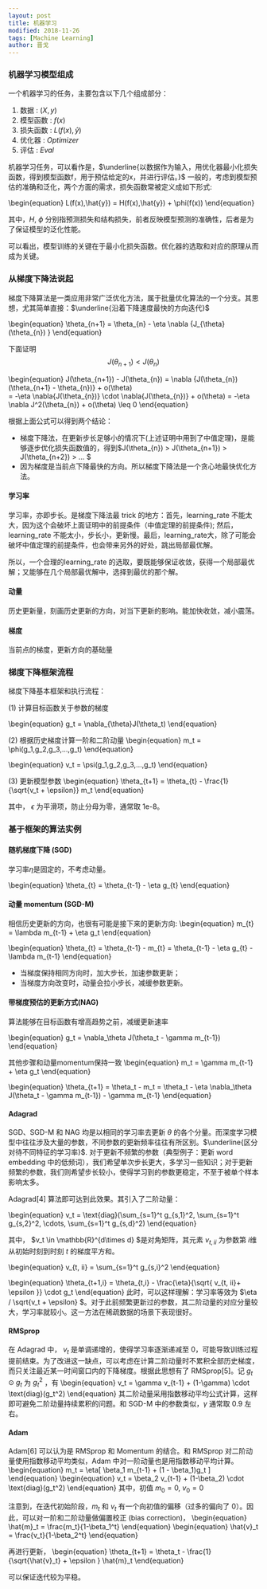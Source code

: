 ```yaml
---
layout: post
title: 机器学习
modified: 2018-11-26
tags: [Machine Learning]
author: 晋戈
---
```


### 机器学习模型组成

一个机器学习的任务，主要包含以下几个组成部分：

1. 数据       : $(X,y)$
2. 模型函数    : $f(x)$
3. 损失函数    : $L(f(x),\hat{y})$
4. 优化器      : $Optimizer$
5. 评估       : $Eval$

机器学习任务，可以看作是，$\underline{以数据作为输入，用优化器最小化损失函数，得到模型函数f，用于预估给定的x，并进行评估。}$
一般的，考虑到模型预估的准确和泛化，两个方面的需求，损失函数常被定义成如下形式:

\begin{equation}
L(f(x),\hat{y}) = H(f(x),\hat{y}) + \phi(f(x))
\end{equation}

其中，$H$, $\phi$ 分别指预测损失和结构损失，前者反映模型预测的准确性，后者是为了保证模型的泛化性能。

可以看出，模型训练的关键在于最小化损失函数。优化器的选取和对应的原理从而成为关键。

### 从梯度下降法说起

梯度下降算法是一类应用非常广泛优化方法，属于批量优化算法的一个分支。其思想，尤其简单直接：$\underline{沿着下降速度最快的方向迭代}$

\begin{equation}
\theta_{n+1} = \theta_{n} - \eta \nabla {J_{\theta}(\theta_{n}) }
\end{equation}

下面证明 $$J(\theta_{n+1}) < J(\theta_{n}) $$

\begin{equation}
J(\theta_{n+1}) - J(\theta_{n}) 
= \nabla {J(\theta_{n})(\theta_{n+1} - \theta_{n})} + o(\theta)  
= -\eta \nabla{J(\theta_{n})} \cdot \nabla{J(\theta_{n})} + o(\theta)
= -\eta \nabla J^2(\theta_{n}) + o(\theta) \leq 0
\end{equation} 

根据上面公式可以得到两个结论：
- 梯度下降法，在更新步长足够小的情况下(上述证明中用到了中值定理)，是能够逐步优化损失函数值的，得到$J(\theta_{n}) > J(\theta_{n+1}) > J(\theta_{n+2}) > ... $
- 因为梯度是当前点下降最快的方向。所以梯度下降法是一个贪心地最快优化方法。


#### 学习率

学习率，亦即步长。是梯度下降法最 trick 的地方：首先，learning_rate 不能太大，因为这个会破坏上面证明中的前提条件（中值定理的前提条件); 然后，learning_rate 不能太小，步长小，更新慢。最后，learning_rate大，除了可能会破坏中值定理的前提条件，也会带来另外的好处，跳出局部最优解。

所以，一个合理的learning_rate 的选取，要既能够保证收敛，获得一个局部最优解；又能够在几个局部最优解中，选择到最优的那个解。

#### 动量

历史更新量，刻画历史更新的方向，对当下更新的影响。能加快收敛，减小震荡。

#### 梯度

当前点的梯度，更新方向的基础量

### 梯度下降框架流程

梯度下降基本框架和执行流程：

(1) 计算目标函数关于参数的梯度

\begin{equation}
g_t = \nabla_{\theta}J(\theta_t)
\end{equation}

(2) 根据历史梯度计算一阶和二阶动量
\begin{equation}
m_t = \phi(g_1,g_2,g_3,...,g_t)
\end{equation}

\begin{equation}
v_t = \psi(g_1,g_2,g_3,...,g_t)
\end{equation}


(3) 更新模型参数
\begin{equation}
\theta_{t+1} = \theta_{t} - \frac{1}{\sqrt{v_t + \epsilon}} m_t
\end{equation}

其中， $\epsilon$ 为平滑项，防止分母为零，通常取 1e-8。

### 基于框架的算法实例


#### 随机梯度下降 (SGD)

学习率$\eta$是固定的，不考虑动量。

\begin{equation}
\theta_{t} = \theta_{t-1} - \eta g_{t}
\end{equation}

#### 动量 momentum (SGD-M)
相信历史更新的方向，也很有可能是接下来的更新方向: 
\begin{equation}
m_{t} = \lambda m_{t-1}  + \eta g_t 
\end{equation}

\begin{equation}
\theta_{t} = \theta_{t-1} - m_{t} = \theta_{t-1} - \eta g_{t}  - \lambda m_{t-1}
\end{equation}

- 当梯度保持相同方向时，加大步长，加速参数更新；
- 当梯度方向改变时，动量会拉小步长，减缓参数更新。

#### 带梯度预估的更新方式(NAG)
算法能够在目标函数有增高趋势之前，减缓更新速率

\begin{equation}
g_t = \nabla_\theta J(\theta_t - \gamma m_{t-1})
\end{equation}

其他步骤和动量momentum保持一致
\begin{equation}
m_t = \gamma m_{t-1} + \eta g_t
\end{equation}

\begin{equation}
\theta_{t+1} = \theta_t - m_t 
= \theta_t - \eta \nabla_\theta J(\theta_t - \gamma m_{t-1}) - \gamma m_{t-1}
\end{equation}

#### Adagrad

SGD、SGD-M 和 NAG 均是以相同的学习率去更新 $\theta$ 的各个分量。而深度学习模型中往往涉及大量的参数，不同参数的更新频率往往有所区别。$\underline{区分对待不同特征的学习率}$. 对于更新不频繁的参数（典型例子：更新 word embedding 中的低频词），我们希望单次步长更大，多学习一些知识；对于更新频繁的参数，我们则希望步长较小，使得学习到的参数更稳定，不至于被单个样本影响太多。

Adagrad[4] 算法即可达到此效果。其引入了二阶动量：

\begin{equation}
v_t = \text{diag}(\sum_{s=1}^t g_{s,1}^2, \sum_{s=1}^t g_{s,2}^2, \cdots, \sum_{s=1}^t g_{s,d}^2)
\end{equation}

其中， $v_t \in \mathbb{R}^{d\times d} $是对角矩阵，其元素 $v_{t, ii}$ 为参数第 $i$维从初始时刻到时刻 $t$ 的梯度平方和。

\begin{equation}
v_{t, ii} = \sum_{s=1}^t g_{s,i}^2
\end{equation}

\begin{equation}
\theta_{t+1,i} = \theta_{t,i} - \frac{\eta}{\sqrt{ v_{t, ii}+ \epsilon }} \cdot g_t
\end{equation}
此时，可以这样理解：学习率等效为 $\eta / \sqrt{v_t + \epsilon} $。对于此前频繁更新过的参数，其二阶动量的对应分量较大，学习率就较小。这一方法在稀疏数据的场景下表现很好。
 
#### RMSprop
在 Adagrad 中， $v_t$ 是单调递增的，使得学习率逐渐递减至 0，可能导致训练过程提前结束。为了改进这一缺点，可以考虑在计算二阶动量时不累积全部历史梯度，而只关注最近某一时间窗口内的下降梯度。根据此思想有了 RMSprop[5]。记 $g_t \odot g_t$ 为 $g_t^2$ ，有
\begin{equation}
v_t = \gamma v_{t-1} + (1-\gamma) \cdot \text{diag}(g_t^2)
\end{equation}
其二阶动量采用指数移动平均公式计算，这样即可避免二阶动量持续累积的问题。和 SGD-M 中的参数类似，$\gamma$ 通常取 0.9 左右。

#### Adam
Adam[6] 可以认为是 RMSprop 和 Momentum 的结合。和 RMSprop 对二阶动量使用指数移动平均类似，Adam 中对一阶动量也是用指数移动平均计算。
\begin{equation}
m_t = \eta[ \beta_1 m_{t-1} + (1 - \beta_1)g_t ]
\end{equation}
\begin{equation}
v_t = \beta_2 v_{t-1} + (1-\beta_2) \cdot \text{diag}(g_t^2)
\end{equation}
其中，初值
$m_0 = 0$, $v_0 = 0$

注意到，在迭代初始阶段，$m_t$ 和 $v_t$ 有一个向初值的偏移（过多的偏向了 0）。因此，可以对一阶和二阶动量做偏置校正 (bias correction)，
\begin{equation}
\hat{m}_t = \frac{m_t}{1-\beta_1^t}
\end{equation}
\begin{equation}
\hat{v}_t = \frac{v_t}{1-\beta_2^t}
\end{equation}

再进行更新，
\begin{equation}
\theta_{t+1} = \theta_t - \frac{1}{\sqrt{\hat{v}_t} + \epsilon } \hat{m}_t
\end{equation}

可以保证迭代较为平稳。

